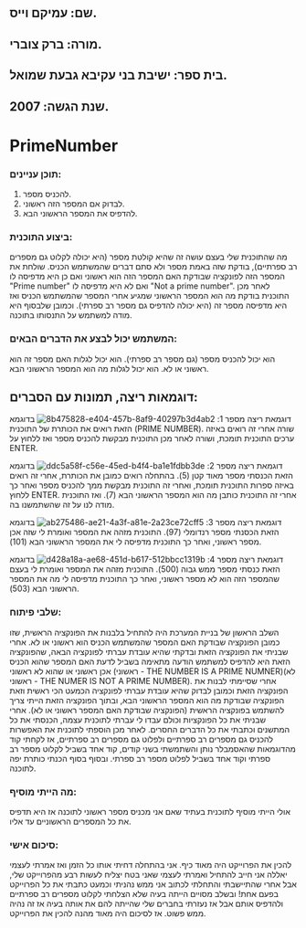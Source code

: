 ## שם: עמיקם וייס.
## מורה: ברק צוברי.
## בית ספר: ישיבת בני עקיבא גבעת שמואל.
## שנת הגשה: 2007. 

# PrimeNumber                                                                                                                                          
### תוכן עניינים:
1. להכניס מספר.
2. לבדוק אם המספר הזה ראשוני.
3. להדפיס את המספר הראשוני הבא.
### ביצוע התוכנית:
מה שהתוכנית שלי בעצם עושה זה שהיא קולטת מספר (היא יכולה לקלוט גם מספרים רב ספרתיים), בודקת שזה באמת מספר ולא סתם דברים שהמשתמש הכניס.
שולחת את המספר הזה לפונקציה שבודקת האם המספר הזה הוא ראשוני ואם כן היא מדפיסה לו "Prime number" ואם לא היא מדפיסה לו "Not a prime number".
לאחר מכן התוכנית בודקת מה הוא המספר הראשוני שמגיע אחרי המספר שהמשתמש הכניס ואז היא מדפיסה מספר זה (היא יכולה להדפיס גם מספר רב ספרתי).
וכמובן שלבסוף היא מודה למשתמש על התנסותו בתוכנה.

### המשתמש יכול לבצע את הדברים הבאים:
הוא יכול להכניס מספר (גם מספר רב ספרתי).
הוא יכול לגלות האם מספר זה הוא ראשוני או לא.
הוא יכול לגלות מה הוא המספר הראשוני הבא.

## דוגמאות ריצה, תמונות עם הסברים:
דוגמאת ריצה מספר 1:
![8b475828-e404-457b-8af9-40297b3d4ab2](https://github.com/baraksu/PrimeNumber/assets/132656634/3cceab5c-275e-4948-a095-b75434bb523a)
בדוגמא הזאת רואים את הכותרת של התוכנית (PRIME NUMBER).
שורה אחרי זה רואים באיזה ערכים התוכנית תומכת,
ושורה לאחר מכן התוכנית מבקשת להכניס מספר ואז ללחוץ על ENTER.

דוגמאת ריצה מספר 2:
![ddc5a58f-c56e-45ed-b4f4-ba1e1fdbb3de](https://github.com/baraksu/PrimeNumber/assets/132656634/cd37b82e-ef8d-4dd9-bb96-2579a3beaf39)
בדוגמא הזאת הכנסתי מספר מאוד קטן (5).
בהתחלה רואים כמובן את הכותרת, אחרי זה רואים באיזה ספרות התוכנית תומכת,
ואחרי זה התוכנית מבקשת ממך להכניס מספר ואחר כך ללחוץ ENTER.
אחרי זה התוכנית כותבן מה הוא המספר הראשוני הבא (7).
ואז התוכנית מודה לנו על זה שהשתמשנו בה.

דוגמאת ריצה מספר 3:
![ab275486-ae21-4a3f-a81e-2a23ce72cff5](https://github.com/baraksu/PrimeNumber/assets/132656634/d7af9663-cdee-42ca-8edc-c5c47b6663ae)
בדוגמא הזאת הכסנתי מספר רנדומלי (97).
התוכנית מזהה את המספר ואומרת לי שזה אכן מספר ראשוני,
ואחר כך התוכנית מדפיסה לי את המספר הראשוני הבא (101).

דוגמאת ריצה מספר 4:
![d428a18a-ae68-451d-b617-512bbcc1319b](https://github.com/baraksu/PrimeNumber/assets/132656634/60971048-1c91-4b39-a5b2-7bfb1dc4cccb)
בדוגמא הזאת כנסתי מספר ממש גבוה (500).
התוכנית מזהה את המספר ואומרת לי בעצם שהמספר הזה הוא לא מספר ראשוני,
ואחר כך התוכנית מדפיסה לי מה את המספר הראשוני הבא (503).


### שלבי פיתוח:
השלב הראשון של בניית המערכת היה להתחיל בלבנות את הפונקציה הראשית, שזו כמובן הפונקציה שבודקת האם המספר שהמשתמש הכניס הוא ראשוני או לא.
אחרי שבניתי את הפונקציה הזאת ובדקתי שהיא עובדת עברתי לפונקציה הבאה, שהפונקציה הזאת היא להדפיס למשתמש הודעה מתאימה בשביל לדעת האם המספר שהוא הכניס אכן ראשוני או שהוא לא ראשוני (ראשוני - THE NUMBER IS A PRIME NUMNER)(לא ראשוני - THE NUMER IS NOT A PRIME NUMBER).
אחרי שסיימתי לבנות את הפונקציה הזאת וכמובן לבדוק שהיא עובדת עברתי לפונקציה הכמעט הכי ראשית וזאת הפונקציה שבודקת מה הוא המספר הראשוני הבא, ובתוך הפונקציה הזאת הייתי צריך להשתמש בפונקציה הראשית (הפונקציה שבודקת האם המספר ראשוני או לא).
אחרי שבניתי את כל הפונקציות וכולם עבדו לי עברתי לתוכנית עצמה, הכנסתי את כל המתשנים וכתבתי את כל הדברים החסרים.
לאחר מכן הוספתי לתוכנית את האפשרות להכניס גם מספרים רב ספרתיים ולפלוט גם מספרים רב ספרתיים,
אז לקחתי קוד מהדוגמאות שהאסמבלר נותן והשתמשתי בשני קודים, קוד אחד בשביל לקלוט מספר רב ספרתי וקוד אחד בשביל לפלוט מספר רב ספרתי.
ובסוף בסוף הכנתי כותרת יפה לתוכנה.

### מה הייתי מוסיף:
אולי הייתי מוסיף לתוכנית בעתיד שאם אני מכניס מספר ראשוני לתוכנה אז היא תדפיס את כל המספרים הראשוניים עד אליו.

### סיכום אישי:
להכין את הפרוייקט היה מאוד כיף.
אני בהתחלה דחיתי אותו כל הזמן ואז אמרתי לעצמי יאללה אני חייב להתחיל ואמרתי לעצמי שאני בטח יצליח לעשות רבע מהפרוייקט שלי, אבל אחרי שהתיישבתי והתחלתי לכתוב אני ממש נהניתי וכמעט כתבתי את כל הפרוייקט בפעם אחת!
ובשלב מסויים הייתה בעיה שלא הצלחתי לקלוט מספרים רב ספרתיים ולהדפיס אותם אבל אז נעזרתי בחברים שלי שהייתה להם את אותה בעיה אז זה נהיה ממש פשוט.
אז לסיכום היה מאוד מהנה להכין את הפרוייקט.

